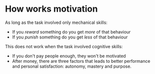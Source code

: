 # How works motivation
As long as the task involved only mechanical skills:
- If you *reward* something do you get *more* of that behaviour
- If you *punish* something do you get *less* of that behaviour

This does not work when the task involved cognitive skills:
- If you don't pay people enough, they won't be motivated
- After money, there are three factors that leads to better performance and personal satisfaction: autonomy, mastery and purpose.
